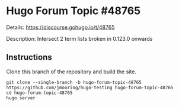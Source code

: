 # Hugo Forum Topic #48765

Details: <https://discourse.gohugo.io/t/48765>

Description: Intersect 2 term lists broken in 0.123.0 onwards

## Instructions

Clone this branch of the repository and build the site.

```text
git clone --single-branch -b hugo-forum-topic-48765 https://github.com/jmooring/hugo-testing hugo-forum-topic-48765
cd hugo-forum-topic-48765
hugo server
```
